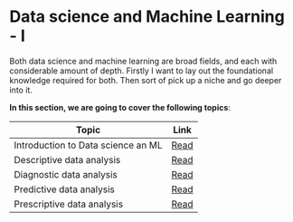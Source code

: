 # Data science and Machine Learning - I

Both data science and machine learning are broad fields, and each with considerable amount of depth. Firstly I want to lay out the foundational knowledge required for both. Then sort of pick up a niche and go deeper into it.

**In this section, we are going to cover the following topics**:

| Topic                              | Link                               |
| ---------------------------------- | ---------------------------------- |
| Introduction to Data science an ML | [Read](./Introduction.md)          |
| Descriptive data analysis          | [Read](./Descriptive_Analysis.md)  |
| Diagnostic data analysis           | [Read](./Diagnostic_Analysis.md)   |
| Predictive data analysis           | [Read](./Predictive_Analysis.md)   |
| Prescriptive data analysis         | [Read](./Prescriptive_Analysis.md) |
